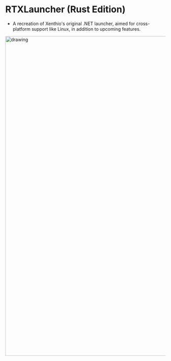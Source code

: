 # RTXLauncher (Rust Edition)
- A recreation of Xenthio's original .NET launcher, aimed for cross-platform support like Linux, in addition to upcoming features.
<img src="https://github.com/user-attachments/assets/4932c53d-4dcb-45fd-9af5-4d4235a00dae" alt="drawing" width="1000"/>
